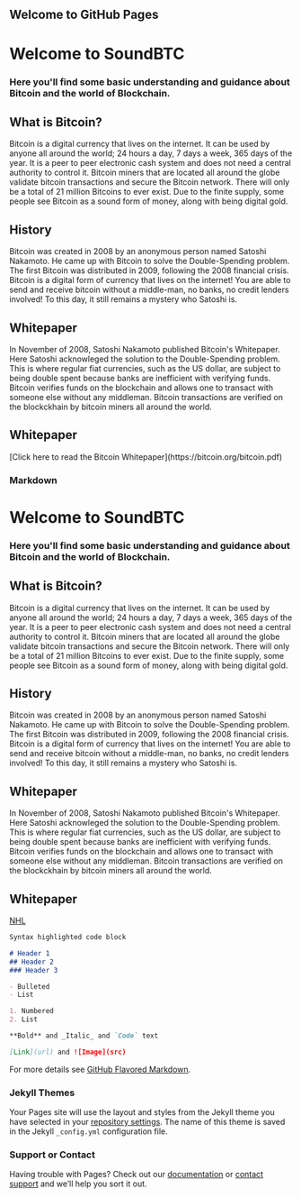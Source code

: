 ## Welcome to GitHub Pages
<h1>Welcome to SoundBTC</h1>
<p><h3>Here you'll find some basic understanding and guidance about Bitcoin and the world of Blockchain.</h3>
<h2>What is Bitcoin?</h2>
<p>Bitcoin is a digital currency that lives on the internet. It can be used by anyone all around the world; 24 hours a day, 7 days a week, 365 days of the year. It is a peer to peer electronic cash system and does not need a central authority to control it. Bitcoin miners that are located all around the globe validate bitcoin transactions and secure the Bitcoin network. There will only be a total of 21 million Bitcoins to ever exist. Due to the finite supply, some people see Bitcoin as a sound form of money, along with being digital gold.</p>
<h2>History</h2>
<p>Bitcoin was created in 2008 by an anonymous person named Satoshi Nakamoto. He came up with Bitcoin to solve the Double-Spending problem. The first Bitcoin was distributed in 2009, following the 2008 financial crisis. Bitcoin is a digital form of currency that lives on the internet! You are able to send and receive bitcoin without a middle-man, no banks, no credit lenders involved! To this day, it still remains a mystery who Satoshi is.</p>
<h2>Whitepaper</h2>
<p>In November of 2008, Satoshi Nakamoto published Bitcoin's Whitepaper. Here Satoshi acknowleged the solution to the Double-Spending problem. This is where regular fiat currencies, such as the US dollar, are subject to being double spent because banks are inefficient with verifying funds. Bitcoin verifies funds on the blockchain and allows one to transact with someone else without any middleman. Bitcoin transactions are verified on the blockckhain by bitcoin miners all around the world.</p>
<h2>Whitepaper</h2>
[Click here to read the Bitcoin Whitepaper](https://bitcoin.org/bitcoin.pdf)
</p>

### Markdown
<h1>Welcome to SoundBTC</h1>
<p><h3>Here you'll find some basic understanding and guidance about Bitcoin and the world of Blockchain.</h3>
<h2>What is Bitcoin?</h2>
<p>Bitcoin is a digital currency that lives on the internet. It can be used by anyone all around the world; 24 hours a day, 7 days a week, 365 days of the year. It is a peer to peer electronic cash system and does not need a central authority to control it. Bitcoin miners that are located all around the globe validate bitcoin transactions and secure the Bitcoin network. There will only be a total of 21 million Bitcoins to ever exist. Due to the finite supply, some people see Bitcoin as a sound form of money, along with being digital gold.</p>
<h2>History</h2>
<p>Bitcoin was created in 2008 by an anonymous person named Satoshi Nakamoto. He came up with Bitcoin to solve the Double-Spending problem. The first Bitcoin was distributed in 2009, following the 2008 financial crisis. Bitcoin is a digital form of currency that lives on the internet! You are able to send and receive bitcoin without a middle-man, no banks, no credit lenders involved! To this day, it still remains a mystery who Satoshi is.</p>
<h2>Whitepaper</h2>
<p>In November of 2008, Satoshi Nakamoto published Bitcoin's Whitepaper. Here Satoshi acknowleged the solution to the Double-Spending problem. This is where regular fiat currencies, such as the US dollar, are subject to being double spent because banks are inefficient with verifying funds. Bitcoin verifies funds on the blockchain and allows one to transact with someone else without any middleman. Bitcoin transactions are verified on the blockckhain by bitcoin miners all around the world.</p>
<h2>Whitepaper</h2>

[NHL](NHL.COM)



```markdown
Syntax highlighted code block

# Header 1
## Header 2
### Header 3

- Bulleted
- List

1. Numbered
2. List

**Bold** and _Italic_ and `Code` text

[Link](url) and ![Image](src)
```

For more details see [GitHub Flavored Markdown](https://guides.github.com/features/mastering-markdown/).

### Jekyll Themes

Your Pages site will use the layout and styles from the Jekyll theme you have selected in your [repository settings](https://github.com/soundbtc/covid-21/settings). The name of this theme is saved in the Jekyll `_config.yml` configuration file.

### Support or Contact

Having trouble with Pages? Check out our [documentation](https://help.github.com/categories/github-pages-basics/) or [contact support](https://github.com/contact) and we’ll help you sort it out.
